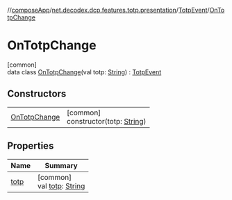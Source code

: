 //[composeApp](../../../../index.md)/[net.decodex.dcp.features.totp.presentation](../../index.md)/[TotpEvent](../index.md)/[OnTotpChange](index.md)

# OnTotpChange

[common]\
data class [OnTotpChange](index.md)(val totp: [String](https://kotlinlang.org/api/latest/jvm/stdlib/kotlin/-string/index.html)) : [TotpEvent](../index.md)

## Constructors

| | |
|---|---|
| [OnTotpChange](-on-totp-change.md) | [common]<br>constructor(totp: [String](https://kotlinlang.org/api/latest/jvm/stdlib/kotlin/-string/index.html)) |

## Properties

| Name | Summary |
|---|---|
| [totp](totp.md) | [common]<br>val [totp](totp.md): [String](https://kotlinlang.org/api/latest/jvm/stdlib/kotlin/-string/index.html) |
